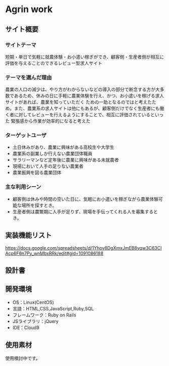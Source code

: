 # Agrin work

## サイト概要
### サイトテーマ
短期・単日で気軽に就農体験・お小遣い稼ぎができ、顧客側・生産者側が相互に評価を与えることのできるレビュー型求人サイト

### テーマを選んだ理由
農業の人口の減少は、やり方がわからないなどの導入の部分で断念する方が大多数であるため、休みの日に手軽に農業体験を行え、かつ、お小遣いを稼げる求人サイトがあれば、農業を知っていただく
ための一助となるのではと考えたため。また、農業系の求人サイトは他にもあるが、顧客側だけでなく生産者にも働く者に対してレビューを行えるようにすることで、相互に評価されているといった
緊張感から作業が効率的になると考えた

### ターゲットユーザ
- 土日休みがあり、農業に興味がある高校生や大学生
- 農業系の副業しか行えない農業団体職員
- サラリーマンなど定年後に農業に興味がある未就農者
- 現場において人手の足りない農業者
- 農業振興を図る農業団体

### 主な利用シーン
- 顧客側は休みや時間の空いた日に、気軽にお小遣いを稼ぎながら農業体験可能な場所を探すとき。
- 生産者側は農繁期に人手が足りず、現場を手伝ってくれる人を募集するとき。

## 実装機能リスト
https://docs.google.com/spreadsheets/d/1Yhov8DgXmxJmEB8yqw3C63CIAcp6F6n7Py_wnMbxRRk/edit#gid=1091086188

## 設計書

## 開発環境
- OS：Linux(CentOS)
- 言語：HTML,CSS,JavaScript,Ruby,SQL
- フレームワーク：Ruby on Rails
- JSライブラリ：jQuery
- IDE：Cloud9

## 使用素材
使用検討中です。